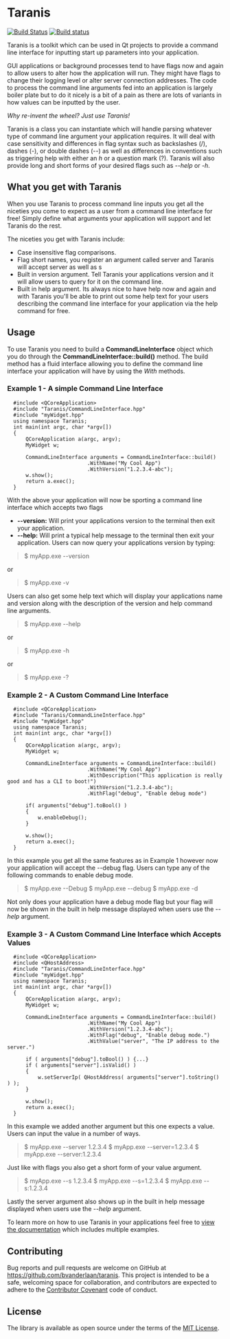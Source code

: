 # Taranis

[![Build Status](https://travis-ci.org/bvanderlaan/Taranis.svg?branch=master)](https://travis-ci.org/bvanderlaan/Taranis)
[![Build status](https://ci.appveyor.com/api/projects/status/bfcjgkstm2r064e2?svg=true)](https://ci.appveyor.com/project/bvanderlaan/taranis)

Taranis is a toolkit which can be used in Qt projects to provide a command line interface for inputting start up parameters into your application.

GUI applications or background processes tend to have flags now and again to allow users to alter how the application will run. They might have flags 
to change their logging level or alter server connection addresses. The code to process the command line arguments fed into an application is largely 
boiler plate but to do it nicely is a bit of a pain as there are lots of variants in how values can be inputted by the user.

*Why re-invent the wheel? Just use Taranis!*

Taranis is a class you can instantiate which will handle parsing whatever type of command line argument your application requires. It will deal with 
case sensitivity and differences in flag syntax such as backslashes (/), dashes (-), or double dashes (--) as well as differences in conventions such 
as triggering help with either an *h* or a question mark (?). Taranis will also provide long and short forms of your desired flags such as *--help* or *-h*.

## What you get with Taranis

When you use Taranis to process command line inputs you get all the niceties you come to expect as a user from a command line interface for free! 
Simply define what arguments your application will support and let Taranis do the rest.

The niceties you get with Taranis include:

* Case insensitive flag comparisons.
* Flag short names, you register an argument called server and Taranis will accept server as well as s
* Built in version argument. Tell Taranis your applications version and it will allow users to query for it on the command line.
* Built in help argument. Its always nice to have help now and again and with Taranis you'll be able to print out some help text for your users describing the command line interface for your application via the help command for free.

## Usage

To use Taranis you need to build a **CommandLineInterface** object which you do through the **CommandLineInterface::build()** method. The build method has a 
fluid interface allowing you to define the command line interface your application will have by using the *With* methods.

### Example 1 - A simple Command Line Interface
```
  #include <QCoreApplication>
  #include "Taranis/CommandLineInterface.hpp"
  #include "myWidget.hpp"
  using namespace Taranis;
  int main(int argc, char *argv[])
  {
      QCoreApplication a(argc, argv);
      MyWidget w;

      CommandLineInterface arguments = CommandLineInterface::build()
                          .WithName("My Cool App")
                          .WithVersion("1.2.3.4-abc");
      w.show();
      return a.exec();
  }
```         

With the above your application will now be sporting a command line interface which accepts two flags

* **--version:** Will print your applications version to the terminal then exit your application.
* **--help:** Will print a typical help message to the terminal then exit your application.
Users can now query your applications version by typing:
> $ myApp.exe --version

or 
> $ myApp.exe -v

Users can also get some help text which will display your applications name and version along with the description of the version and help command line arguments.
> $ myApp.exe --help

or
> $ myApp.exe -h

or 
> $ myApp.exe -?

### Example 2 - A Custom Command Line Interface
```
  #include <QCoreApplication>
  #include "Taranis/CommandLineInterface.hpp"
  #include "myWidget.hpp"
  using namespace Taranis;
  int main(int argc, char *argv[])
  {
      QCoreApplication a(argc, argv);
      MyWidget w;

      CommandLineInterface arguments = CommandLineInterface::build()
                          .WithName("My Cool App")
                          .WithDescription("This application is really good and has a CLI to boot!")
                          .WithVersion("1.2.3.4-abc");
                          .WithFlag("debug", "Enable debug mode")

      if( arguments["debug"].toBool() ) 
      {
          w.enableDebug();
      }
      
      w.show();
      return a.exec();
  }
```            

In this example you get all the same features as in Example 1 however now your application will accept the --debug flag. 
Users can type any of the following commands to enable debug mode.

> $ myApp.exe --Debug
> $ myApp.exe --debug
> $ myApp.exe -d

Not only does your application have a debug mode flag but your flag will now be shown in the built in help message displayed when users use the *--help* argument.

### Example 3 - A Custom Command Line Interface which Accepts Values
```
  #include <QCoreApplication>
  #include <QHostAddress>
  #include "Taranis/CommandLineInterface.hpp"
  #include "myWidget.hpp"
  using namespace Taranis;
  int main(int argc, char *argv[])
  {
      QCoreApplication a(argc, argv);
      MyWidget w;

      CommandLineInterface arguments = CommandLineInterface::build()
                          .WithName("My Cool App")
                          .WithVersion("1.2.3.4-abc");
                          .WithFlag("debug", "Enable debug mode.")
                          .WithValue("server", "The IP address to the server.")

      if ( arguments["debug"].toBool() ) {...}
      if ( arguments["server"].isValid() )
      {
          w.setServerIp( QHostAddress( arguments["server"].toString() ) );
      }
      
      w.show();
      return a.exec();
  }
```            
In this example we added another argument but this one expects a value. Users can input the value in a number of ways.
> $ myApp.exe --server 1.2.3.4
> $ myApp.exe --server=1.2.3.4
> $ myApp.exe --server:1.2.3.4

Just like with flags you also get a short form of your value argument.

> $ myApp.exe --s 1.2.3.4
> $ myApp.exe --s=1.2.3.4
> $ myApp.exe --s:1.2.3.4

Lastly the server argument also shows up in the built in help message displayed when users use the *--help* argument.

To learn more on how to use Taranis in your applications feel free to [view the documentation](https://bvanderlaan.github.io/Taranis/docs) which includes 
multiple examples.

## Contributing

Bug reports and pull requests are welcome on GitHub at https://github.com/bvanderlaan/taranis. This project is intended to be a safe, welcoming space for 
collaboration, and contributors are expected to adhere to the [Contributor Covenant](http://contributor-covenant.org) code of conduct.

## License

The library is available as open source under the terms of the [MIT License](http://opensource.org/licenses/MIT).